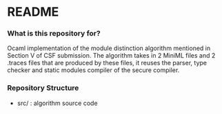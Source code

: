 # README #

### What is this repository for? ###

Ocaml implementation of the module distinction algorithm mentioned in Section V of CSF submission.
The algorithm takes in 2 MiniML files and 2 .traces files that are produced by these files,
it reuses the parser, type checker and static modules compiler of the secure compiler.


### Repository Structure ###
* src/ : algorithm source code

